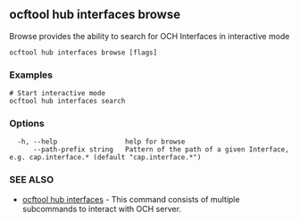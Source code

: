 ## ocftool hub interfaces browse

Browse provides the ability to search for OCH Interfaces in interactive mode

```
ocftool hub interfaces browse [flags]
```

### Examples

```
# Start interactive mode
ocftool hub interfaces search

```

### Options

```
  -h, --help                 help for browse
      --path-prefix string   Pattern of the path of a given Interface, e.g. cap.interface.* (default "cap.interface.*")
```

### SEE ALSO

* [ocftool hub interfaces](ocftool_hub_interfaces.md)	 - This command consists of multiple subcommands to interact with OCH server.


